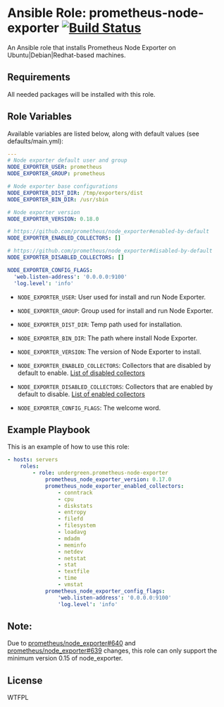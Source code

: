 # Ansible Role: prometheus-node-exporter [![Build Status](https://travis-ci.org/lucasmaurice/ansible-role-node-exporter.svg?branch=master)](https://travis-ci.org/lucasmaurice/ansible-role-node-exporter)

An Ansible role that installs Prometheus Node Exporter on Ubuntu|Debian|Redhat-based machines.

## Requirements

All needed packages will be installed with this role.

## Role Variables

Available variables are listed below, along with default values (see defaults/main.yml):

```yaml
---
# Node exporter default user and group
NODE_EXPORTER_USER: prometheus
NODE_EXPORTER_GROUP: prometheus

# Node exporter base configurations
NODE_EXPORTER_DIST_DIR: /tmp/exporters/dist
NODE_EXPORTER_BIN_DIR: /usr/sbin

# Node exporter version
NODE_EXPORTER_VERSION: 0.18.0

# https://github.com/prometheus/node_exporter#enabled-by-default
NODE_EXPORTER_ENABLED_COLLECTORS: []

# https://github.com/prometheus/node_exporter#disabled-by-default
NODE_EXPORTER_DISABLED_COLLECTORS: []

NODE_EXPORTER_CONFIG_FLAGS:
  'web.listen-address': '0.0.0.0:9100'
  'log.level': 'info'
```

- `NODE_EXPORTER_USER`: User used for install and run Node Exporter.

- `NODE_EXPORTER_GROUP`: Group used for install and run Node Exporter.

- `NODE_EXPORTER_DIST_DIR`: Temp path used for installation.

- `NODE_EXPORTER_BIN_DIR`: The path where install Node Exporter.

- `NODE_EXPORTER_VERSION`: The version of Node Exporter to install.

- `NODE_EXPORTER_ENABLED_COLLECTORS`: Collectors that are disabled by default to enable. [List of disabled collectors](https://github.com/prometheus/node_exporter#disabled-by-default)

- `NODE_EXPORTER_DISABLED_COLLECTORS`: Collectors that are enabled by default to disable. [List of enabled collectors](https://github.com/prometheus/node_exporter#enabled-by-default)

- `NODE_EXPORTER_CONFIG_FLAGS`: The welcome word.

## Example Playbook

This is an example of how to use this role:

```yaml
- hosts: servers
	roles:
		- role: undergreen.prometheus-node-exporter
			prometheus_node_exporter_version: 0.17.0
			prometheus_node_exporter_enabled_collectors:
				- conntrack
				- cpu
				- diskstats
				- entropy
				- filefd
				- filesystem
				- loadavg
				- mdadm
				- meminfo
				- netdev
				- netstat
				- stat
				- textfile
				- time
				- vmstat
			prometheus_node_exporter_config_flags:
				'web.listen-address': '0.0.0.0:9100'
				'log.level': 'info'
```

## Note:

Due to [prometheus/node_exporter#640](https://github.com/prometheus/node_exporter/pull/640) and [prometheus/node_exporter#639](https://github.com/prometheus/node_exporter/pull/639) changes, this role can only support the minimum version 0.15 of node_exporter.

## License

WTFPL
